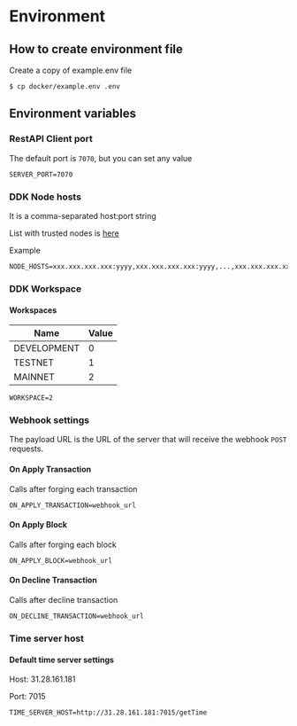 # Environment

## How to create environment file

Create a copy of example.env file

```
$ cp docker/example.env .env
```

## Environment variables

### RestAPI Client port

The default port is `7070`, but you can set any value

```
SERVER_PORT=7070
```

### DDK Node hosts

It is a comma-separated host:port string

List with trusted nodes is [here](https://github.com/AraiEzzra/DDKCORE/blob/master/docs/api/example.md)

Example

```
NODE_HOSTS=xxx.xxx.xxx.xxx:yyyy,xxx.xxx.xxx.xxx:yyyy,...,xxx.xxx.xxx.xxx:yyyy
```

### DDK Workspace

#### Workspaces

| Name        | Value |
|-------------|-------|
| DEVELOPMENT | 0     |
| TESTNET     | 1     |
| MAINNET     | 2     |

```
WORKSPACE=2
```

### Webhook settings

The payload URL is the URL of the server that will receive the webhook `POST` requests.

#### On Apply Transaction

Calls after forging each transaction

```
ON_APPLY_TRANSACTION=webhook_url
```

#### On Apply Block

Calls after forging each block

```
ON_APPLY_BLOCK=webhook_url
```

#### On Decline Transaction

Calls after decline transaction

```
ON_DECLINE_TRANSACTION=webhook_url
```

### Time server host

#### Default time server settings

Host: 31.28.161.181

Port: 7015

```
TIME_SERVER_HOST=http://31.28.161.181:7015/getTime
```
